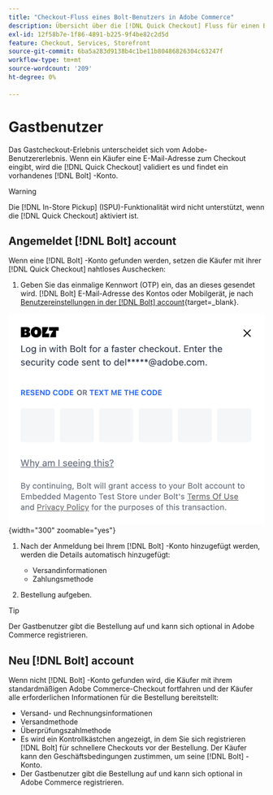 ```yaml
---
title: "Checkout-Fluss eines Bolt-Benutzers in Adobe Commerce"
description: Übersicht über die [!DNL Quick Checkout] Fluss für einen Bolt-Benutzer in Adobe Commerce.
exl-id: 12f58b7e-1f86-4891-b225-9f4be82c2d5d
feature: Checkout, Services, Storefront
source-git-commit: 6ba5a283d9138b4c1be11b80486826304c63247f
workflow-type: tm+mt
source-wordcount: '209'
ht-degree: 0%

---
```


# Gastbenutzer

Das Gastcheckout-Erlebnis unterscheidet sich vom Adobe-Benutzererlebnis. Wenn ein Käufer eine E-Mail-Adresse zum Checkout eingibt, wird die [!DNL Quick Checkout] validiert es und findet ein vorhandenes [!DNL Bolt] -Konto.

>[!WARNING]
>
> Die [!DNL In-Store Pickup] (ISPU)-Funktionalität wird nicht unterstützt, wenn die [!DNL Quick Checkout] aktiviert ist.

## Angemeldet [!DNL Bolt] account

Wenn eine [!DNL Bolt] -Konto gefunden werden, setzen die Käufer mit ihrer [!DNL Quick Checkout] nahtloses Auschecken:

1. Geben Sie das einmalige Kennwort (OTP) ein, das an dieses gesendet wird. [!DNL Bolt] E-Mail-Adresse des Kontos oder Mobilgerät, je nach [Benutzereinstellungen in der [!DNL Bolt] account](https://help.bolt.com/shoppers/account/account-settings/#how-to-set-preferred-login-method){target=_blank}.

![OTP-Popup](assets/new-logo-otp-email.png){width="300" zoomable="yes"}

1. Nach der Anmeldung bei Ihrem [!DNL Bolt] -Konto hinzugefügt werden, werden die Details automatisch hinzugefügt:

   - Versandinformationen
   - Zahlungsmethode

1. Bestellung aufgeben.

>[!TIP]
>
> Der Gastbenutzer gibt die Bestellung auf und kann sich optional in Adobe Commerce registrieren.

## Neu [!DNL Bolt] account

Wenn nicht [!DNL Bolt] -Konto gefunden wird, die Käufer mit ihrem standardmäßigen Adobe Commerce-Checkout fortfahren und der Käufer alle erforderlichen Informationen für die Bestellung bereitstellt:

- Versand- und Rechnungsinformationen
- Versandmethode
- Überprüfungszahlmethode
- Es wird ein Kontrollkästchen angezeigt, in dem Sie sich registrieren [!DNL Bolt] für schnellere Checkouts vor der Bestellung. Der Käufer kann den Geschäftsbedingungen zustimmen, um seine [!DNL Bolt] -Konto.
- Der Gastbenutzer gibt die Bestellung auf und kann sich optional in Adobe Commerce registrieren.
